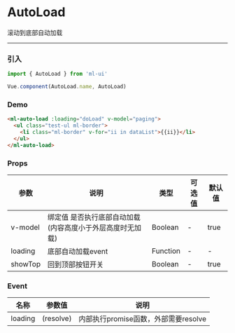 # AutoLoad

滚动到底部自动加载
<hr>

### 引入
```js
import { AutoLoad } from 'ml-ui'

Vue.component(AutoLoad.name, AutoLoad)
```
### Demo
```html
<ml-auto-load :loading="doLoad" v-model="paging">
  <ul class="test-ul ml-border">
    <li class="ml-border" v-for="ii in dataList">{{ii}}</li>
  </ul>
</ml-auto-load>
```
### Props
| 参数          | 说明            | 类型            | 可选值                 | 默认值   |
|-------------  |---------------- |---------------- |---------------------- |-------- |
| v-model        |绑定值 是否执行底部自动加载(内容高度小于外层高度时无加载) | Boolean  | - |  true| 
| loading       | 底部自动加载event  | Function  | - |  -| 
| showTop       |  回到顶部按钮开关  | Boolean  | - |  true| 

### Event
| 名称          |  参数值  |  说明|
|-------------  |------ |----- |
| loading         | (resolve)   | 内部执行promise函数，外部需要resolve |
